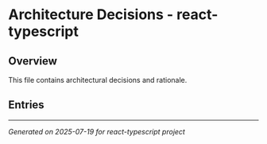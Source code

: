 # Architecture Decisions - react-typescript

## Overview

This file contains architectural decisions and rationale.

## Entries

<!-- Entries will be added here automatically -->

---
*Generated on 2025-07-19 for react-typescript project*
